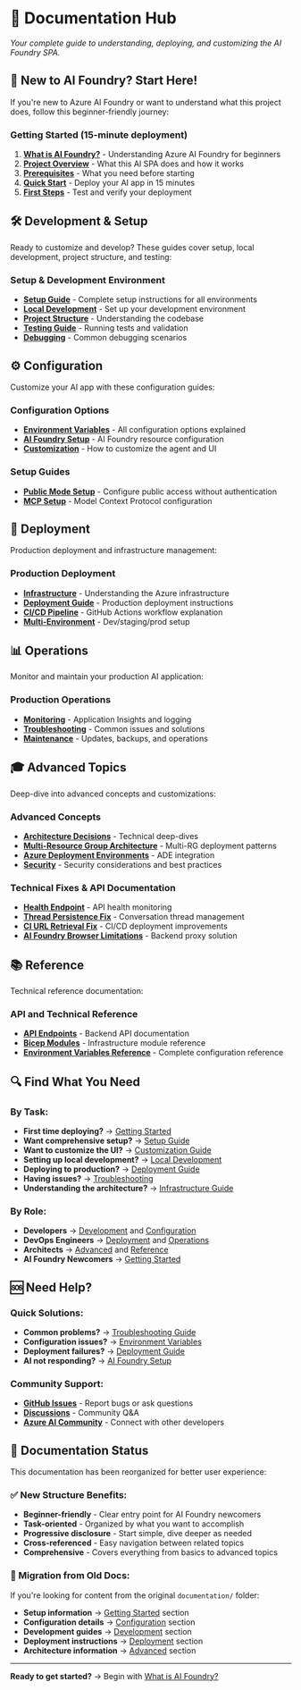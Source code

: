 # 📖 Documentation Hub

*Your complete guide to understanding, deploying, and customizing the AI Foundry SPA.*

## 🚀 New to AI Foundry? Start Here!

If you're new to Azure AI Foundry or want to understand what this project does, follow this beginner-friendly journey:

### Getting Started (15-minute deployment)
1. **[What is AI Foundry?](getting-started/00-what-is-ai-foundry.md)** - Understanding Azure AI Foundry for beginners
2. **[Project Overview](getting-started/01-project-overview.md)** - What this AI SPA does and how it works
3. **[Prerequisites](getting-started/02-prerequisites.md)** - What you need before starting
4. **[Quick Start](getting-started/03-quick-start.md)** - Deploy your AI app in 15 minutes
5. **[First Steps](getting-started/04-first-steps.md)** - Test and verify your deployment

## 🛠️ Development & Setup

Ready to customize and develop? These guides cover setup, local development, project structure, and testing:

### Setup & Development Environment
- **[Setup Guide](setup/setup-guide.md)** - Complete setup instructions for all environments
- **[Local Development](development/local-development.md)** - Set up your development environment
- **[Project Structure](development/project-structure.md)** - Understanding the codebase
- **[Testing Guide](development/testing-guide.md)** - Running tests and validation
- **[Debugging](development/debugging.md)** - Common debugging scenarios

## ⚙️ Configuration

Customize your AI app with these configuration guides:

### Configuration Options
- **[Environment Variables](configuration/environment-variables.md)** - All configuration options explained
- **[AI Foundry Setup](configuration/ai-foundry-setup.md)** - AI Foundry resource configuration
- **[Customization](configuration/customization.md)** - How to customize the agent and UI

### Setup Guides
- **[Public Mode Setup](setup/public-mode-setup.md)** - Configure public access without authentication
- **[MCP Setup](setup/mcp-setup.md)** - Model Context Protocol configuration

## 🚀 Deployment

Production deployment and infrastructure management:

### Production Deployment
- **[Infrastructure](deployment/infrastructure.md)** - Understanding the Azure infrastructure
- **[Deployment Guide](deployment/deployment-guide.md)** - Production deployment instructions
- **[CI/CD Pipeline](deployment/ci-cd.md)** - GitHub Actions workflow explanation
- **[Multi-Environment](deployment/multi-environment.md)** - Dev/staging/prod setup

## 📊 Operations

Monitor and maintain your production AI application:

### Production Operations
- **[Monitoring](operations/monitoring.md)** - Application Insights and logging
- **[Troubleshooting](operations/troubleshooting.md)** - Common issues and solutions
- **[Maintenance](operations/maintenance.md)** - Updates, backups, and operations

## 🎓 Advanced Topics

Deep-dive into advanced concepts and customizations:

### Advanced Concepts
- **[Architecture Decisions](advanced/architecture-decisions.md)** - Technical deep-dives
- **[Multi-Resource Group Architecture](architecture/multi-rg-architecture.md)** - Multi-RG deployment patterns
- **[Azure Deployment Environments](deployment/azure-deployment-environments.md)** - ADE integration
- **[Security](advanced/security.md)** - Security considerations and best practices

### Technical Fixes & API Documentation
- **[Health Endpoint](api/health-endpoint.md)** - API health monitoring
- **[Thread Persistence Fix](fixes/thread-persistence-fix.md)** - Conversation thread management
- **[CI URL Retrieval Fix](fixes/ci-url-retrieval-fix.md)** - CI/CD deployment improvements  
- **[AI Foundry Browser Limitations](fixes/ai-foundry-browser-limitations.md)** - Backend proxy solution

## 📚 Reference

Technical reference documentation:

### API and Technical Reference
- **[API Endpoints](reference/api-endpoints.md)** - Backend API documentation
- **[Bicep Modules](reference/bicep-modules.md)** - Infrastructure module reference
- **[Environment Variables Reference](reference/environment-variables-reference.md)** - Complete configuration reference

## 🔍 Find What You Need

### By Task:
- **First time deploying?** → [Getting Started](getting-started/)
- **Want comprehensive setup?** → [Setup Guide](setup/setup-guide.md)
- **Want to customize the UI?** → [Customization Guide](configuration/customization.md)
- **Setting up local development?** → [Local Development](development/local-development.md)
- **Deploying to production?** → [Deployment Guide](deployment/deployment-guide.md)
- **Having issues?** → [Troubleshooting](operations/troubleshooting.md)
- **Understanding the architecture?** → [Infrastructure Guide](deployment/infrastructure.md)

### By Role:
- **Developers** → [Development](development/) and [Configuration](configuration/)
- **DevOps Engineers** → [Deployment](deployment/) and [Operations](operations/)
- **Architects** → [Advanced](advanced/) and [Reference](reference/)
- **AI Foundry Newcomers** → [Getting Started](getting-started/)

## 🆘 Need Help?

### Quick Solutions:
- **Common problems?** → [Troubleshooting Guide](operations/troubleshooting.md)
- **Configuration issues?** → [Environment Variables](configuration/environment-variables.md)
- **Deployment failures?** → [Deployment Guide](deployment/deployment-guide.md)
- **AI not responding?** → [AI Foundry Setup](configuration/ai-foundry-setup.md)

### Community Support:
- **[GitHub Issues](https://github.com/JFolberth/ai-in-a-box/issues)** - Report bugs or ask questions
- **[Discussions](https://github.com/JFolberth/ai-in-a-box/discussions)** - Community Q&A
- **[Azure AI Community](https://techcommunity.microsoft.com/t5/azure-ai/ct-p/AzureAI)** - Connect with other developers

## 📝 Documentation Status

This documentation has been reorganized for better user experience:

### ✅ New Structure Benefits:
- **Beginner-friendly** - Clear entry point for AI Foundry newcomers
- **Task-oriented** - Organized by what you want to accomplish
- **Progressive disclosure** - Start simple, dive deeper as needed
- **Cross-referenced** - Easy navigation between related topics
- **Comprehensive** - Covers everything from basics to advanced topics

### 🔄 Migration from Old Docs:
If you're looking for content from the original `documentation/` folder:
- **Setup information** → [Getting Started](getting-started/) section
- **Configuration details** → [Configuration](configuration/) section
- **Development guides** → [Development](development/) section
- **Deployment instructions** → [Deployment](deployment/) section
- **Architecture information** → [Advanced](advanced/) section

---

**Ready to get started?** → Begin with [What is AI Foundry?](getting-started/00-what-is-ai-foundry.md)